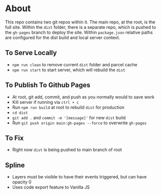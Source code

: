 # About
This repo contains two git repos within it. The main repo, at the root, is the full site. Within the `dist` folder, there is a separate repo, which is pushed to the `gh-pages` branch to deploy the site. Within `package.json` relative paths are configured for the dist build and local server context.

## To Serve Locally
- `npm run clean` to remove current `dist` folder and parcel cache
- `npm run start` to start server, which will rebuild the `dist`

## To Publish To Github Pages
- At root, git add, commit, and push as you normally would to save work
- Kill server if running via `ctrl + c`
- Run `npm run build` at root to rebuild `dist` for production
- `cd dist` 
- `git add .` and `commit -m '[message]'` for new `dist` build
- Run `git push origin main:gh-pages --force` to overwrite `gh-pages`

## To Fix
- Right now `dist` is being pushed to main branch of root

## Spline
- Layers must be visible to have their events triggered, but can have opacity 0
- Uses code export feature to Vanilla JS